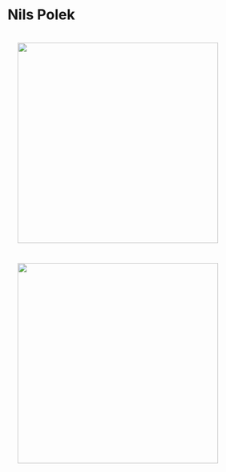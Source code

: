 # Nils Polek
<p float="left">
  <img src="https://github-readme-stats.vercel.app/api/top-langs/?username=nilspolek&show_icons=true&theme=github_dark" width="400" style="padding: 20px;">
  <img width="200" />
  <img src="https://github-readme-stats.vercel.app/api?username=nilspolek&show_icons=true&theme=github_dark" width="400" style="padding: 20px;">
</p>
